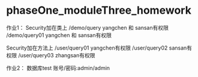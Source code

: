 # phaseOne_moduleThree_homework
作业1：
Security加在类上
/demo/query yangchen 和 sansan有权限
/demo/query01 yangchen 和 sansan有权限

Security加在方法上
/user/query01 yangchen有权限
/user/query02 sansan有权限
/user/query03 zhangsan有权限

作业2：
数据库test
账号/密码:admin/admin


